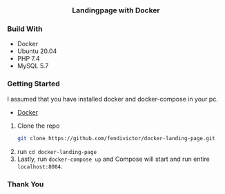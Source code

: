 # <h3 align="center">Landingpage with Docker</h3>

### Build With

* Docker
* Ubuntu 20.04
* PHP 7.4
* MySQL 5.7 

### Getting Started

I assumed that you have installed docker and docker-compose in your pc.
* [Docker](https://www.docker.com/)

1. Clone the repo 
    ```sh
   git clone https://github.com/fendivictor/docker-landing-page.git
   ```
2. run ```cd docker-landing-page```
3. Lastly, run ```docker-compose up``` and Compose will start and run entire ```localhost:8004```.

### Thank You
